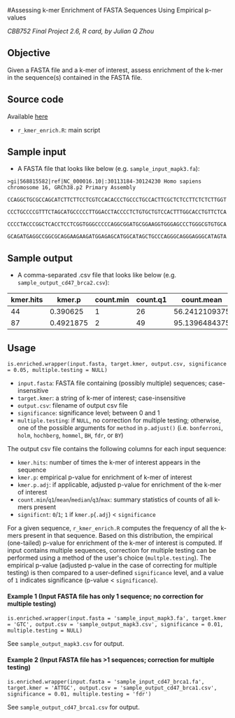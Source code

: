 #Assessing k-mer Enrichment of FASTA Sequences Using Empirical p-values 

*CBB752 Final Project 2.6, R card, by Julian Q Zhou*

## Objective

Given a FASTA file and a k-mer of interest, assess enrichment of the k-mer in the sequence(s) contained in the FASTA file.

## Source code

Available [here](https://github.com/jqz752/cbb752_2.6_R)

* `r_kmer_enrich.R`: main script

## Sample input
* A FASTA file	that looks like below (e.g. `sample_input_mapk3.fa`):

`>gi|568815582|ref|NC_000016.10|:30113184-30124230 Homo sapiens chromosome 16, GRCh38.p2 Primary Assembly`

`CCAGGCTGCGCCAGCATCTTCTTCCTCGTCCACACCCTGCCCTGCCACTTCGCTCTCCTTCTCTCTTGGT`

`CCCTGCCCCGTTTCTAGCATGCCCCCTTGGACCTACCCCTCTGTGCTGTCCACTTTGGCACCTGTTCTCA`

`CCCCTACCCGGCTCACCTCCTCGGTGGGCCCCCAGGCGGATGCGGAAGGTGGGAGCCCTGGGCGTGTGCA`

`GCAGATGAGGCCGGCGCAGGAAGAAGATGGAGAGCATGGCATAGCTGCCCAGGGCAGGGAGGGCATAGTA`

## Sample output
* A comma-separated .csv file that looks like below (e.g. `sample_output_cd47_brca2.csv`):

kmer.hits | kmer.p | count.min | count.q1 | count.mean | count.median | count.q3 | count.max | kmer.p.adj |significant
---|---|---|---|---|---|---|---|--- | ---
44|0.390625|1 |26|56.2412109375|53|76|534|0.4921875|0
87|0.4921875|2 |49|95.1396484375|87.5|128|1128|0.4921875|0

## Usage

`is.enriched.wrapper(input.fasta, target.kmer, output.csv, significance = 0.05, multiple.testing = NULL)`

* `input.fasta`: FASTA file containing (possibly multiple) sequences; case-insensitive
* `target.kmer`: a string of k-mer of interest; case-insensitive
* `output.csv`: filename of output csv file
* `significance`: significance level; between 0 and 1
* `multiple.testing`: if `NULL`, no correction for multiple testing; otherwise, one of the possible arguments for `method` in `p.adjust()` (i.e. `bonferroni`, `holm`, `hochberg`, `hommel`, `BH`, `fdr`, or `BY`)

The output csv file contains the following columns for each input sequence:
* `kmer.hits`: number of times the k-mer of interest appears in the sequence
* `kmer.p`: empirical p-value for enrichment of k-mer of interest
* `kmer.p.adj`: if applicable, adjusted p-value for enrichment of the k-mer of interest
* `count.min`/`q1`/`mean`/`median`/`q3`/`max`: summary statistics of counts of all k-mers present
* `significnt`: `0`/`1`; `1` if `kmer.p`(`.adj`) < `significance`

For a given sequence, `r_kmer_enrich.R` computes the frequency of all the k-mers present in that sequence. Based on this distribution, the empirical (one-tailed) p-value for enrichment of the k-mer of interest is computed. If input contains multiple sequences, correction for multiple testing can be performed using a method of the user's choice (`multple.testing`). The empirical p-value (adjusted p-value in the case of correcting for multiple testing) is then compared to a user-defined `significance` level, and a value of `1` indicates significance (p-value < `significance`).

#### Example 1 (Input FASTA file has only 1 sequence; no correction for multiple testing)

`is.enriched.wrapper(input.fasta = 'sample_input_mapk3.fa',
                    target.kmer = 'GTC',
                    output.csv = 'sample_output_mapk3.csv',
                    significance = 0.01, multiple.testing = NULL)`

See `sample_output_mapk3.csv` for output.

#### Example 2 (Input FASTA file has >1 sequences; correction for multiple testing)
 
`is.enriched.wrapper(input.fasta = 'sample_input_cd47_brca1.fa',
                    target.kmer = 'ATTGC',
                    output.csv = 'sample_output_cd47_brca1.csv',
                    significance = 0.01, multiple.testing = 'fdr')`

See `sample_output_cd47_brca1.csv` for output.
